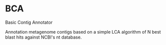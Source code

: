 # BCA
Basic Contig Annotator

Annotation metagenome contigs based on a simple LCA algorithm of N best blast hits against NCBI's nt database.
